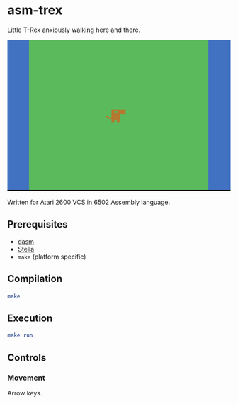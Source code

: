 # asm-trex

Little T-Rex anxiously walking here and there.

![Living and walking T-Rex](living-walking-trex.gif)

Written for Atari 2600 VCS in 6502 Assembly language.

## Prerequisites

- [dasm](https://dasm-assembler.github.io/)
- [Stella](https://stella-emu.github.io/)
- `make` (platform specific)

## Compilation

```cmake
make
```

## Execution

```cmake
make run
```

## Controls

### Movement

Arrow keys.
